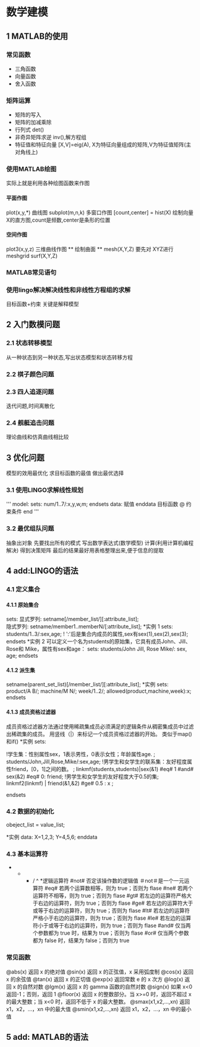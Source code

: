 # 数学建模

## 1 MATLAB的使用

### 常见函数

* 三角函数
* 向量函数
* 舍入函数

### 矩阵运算

* 矩阵的写入
* 矩阵的加减乘除
* 行列式  det()
* 非奇异矩阵求逆 inv(),解方程组
* 特征值和特征向量  [X,V]=eig(A), X为特征向量组成的矩阵,V为特征值矩阵(主对角线上)

### 使用MATLAB绘图

实际上就是利用各种绘图函数来作图
#### 平面作图
plot(x,y,*)   曲线图
subplot(m,n,k)  多窗口作图
[count,center] = hist(X)  绘制向量X的直方图,count是频数,center是条形的位置
#### 空间作图
plot3(x,y,z)  三维曲线作图
** 绘制曲面 **
mesh(X,Y,Z)  要先对 XYZ进行meshgrid
surf(X,Y,Z)

### MATLAB常见语句

### 使用lingo解决解决线性和非线性方程组的求解
目标函数+约束
关键是解释模型

## 2 入门数模问题
### 2.1 状态转移模型
从一种状态到另一种状态,写出状态模型和状态转移方程
### 2.2 棋子颜色问题
### 2.3 四人追逐问题
迭代问题,时间离散化
### 2.4 舰艇追击问题
理论曲线和仿真曲线相比较

## 3 优化问题
模型的效用最优化
求目标函数的最值
做出最优选择
### 3.1 使用LINGO求解线性规划
'''
model:
sets:
num/1..7/:x,y,w,m;
endsets
data:
赋值
enddata
目标函数
@ 约束条件
end
'''
### 3.2 最优组队问题
抽象出对象
先要找出所有的模式
写出数学表达式(数学模型)
计算(利用计算机编程解决)
得到决策矩阵
最后的结果最好用表格整理出来,便于信息的提取

## 4 add:LINGO的语法
### 4.1 定义集合
#### 4.1.1 原始集合
sets:
显式罗列: setname[/member_list/][:attribute_list];   
隐式罗列: setname/member1..memberN/[:attribute_list];
*实例 1
sets:
    students/1..3/:sex,age;   ! ':'后是集合内成员的属性,sex有sex(1),sex(2),sex(3);
endsets
*实例 2
可以定义一个名为students的原始集，它具有成员John、Jill、Rose和 Mike，属性有sex和age： 
sets: 
students/John  Jill, Rose  Mike/: sex, age; 
endsets 

#### 4.1.2 派生集
setname(parent_set_list)[/member_list/][:attribute_list];
*实例
sets:
    product/A B/;
    machine/M N/;
    week/1..2/;
    allowed(product,machine,week):x;
endsets
#### 4.1.3 成员资格过滤器
成员资格过滤器方法通过使用稀疏集成员必须满足的逻辑条件从稠密集成员中过滤出稀疏集的成员。
用竖线（|）来标记一个成员资格过滤器的开始。 
类似于map()和if()
*实例
sets:

!学生集：性别属性sex，1表示男性，0表示女性；年龄属性age.  ;
students/John,Jill,Rose,Mike/:sex,age; 
!男学生和女学生的联系集：友好程度属性friend，[0，1]之间的数。 ;
linkmf(students,students)|sex(&1) #eq# 1 #and# sex(&2) #eq# 0: friend; 
!男学生和女学生的友好程度大于0.5的集; 
linkmf2(linkmf) | friend(&1,&2) #ge# 0.5 : x ; 

endsets 

### 4.2 数据的初始化
obeject_list = value_list;

*实例
data:
    X=1,2,3;
    Y=4,5,6;
enddata
### 4.3 基本运算符
+ - * / ^
*逻辑运算符
#not# 否定该操作数的逻辑值 ＃not＃是一个一元运算符
#eq# 若两个运算数相等，则为 true；否则为 flase
#ne# 若两个运算符不相等，则为 true；否则为 flase 
#gt# 若左边的运算符严格大于右边的运算符，则为 true；否则为 flase
#ge# 若左边的运算符大于或等于右边的运算符，则为 true；否则为 flase
#lt# 若左边的运算符严格小于右边的运算符，则为 true；否则为 flase
#le# 若左边的运算符小于或等于右边的运算符，则为 true；否则为 flase
#and# 仅当两个参数都为 true 时，结果为 true；否则为 flase
#or# 仅当两个参数都为 false 时，结果为 false；否则为 true

### 常见函数
@abs(x)	返回 x 的绝对值
@sin(x)	返回 x 的正弦值，x 采用弧度制
@cos(x)	返回 x 的余弦值
@tan(x)	返回 x 的正切值
@exp(x)	返回常数 e 的 x 次方
@log(x)	返回 x 的自然对数
@lgm(x)	返回 x 的 gamma 函数的自然对数
@sign(x)	如果 x<0 返回-1；否则，返回 1
@floor(x)	返回 x 的整数部分。当 x>=0 时，返回不超过 x 的最大整数；当 x<0 时，返回不低于 x 的最大整数。
@smax(x1,x2,…,xn)	返回 x1，x2，…，xn 中的最大值
@smin(x1,x2,…,xn)	返回 x1，x2，…，xn 中的最小值


## 5 add: MATLAB的语法

